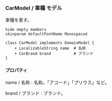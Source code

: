 ### CarModel / 車種 モデル

車種を表す。

```plantuml
hide empty members
skinparam defaultFontName Monospaced

class CarModel implements DomainModel {
    + LocalizableString name  # 名称
    + CarBrand brand          # ブランド
}
```

#### プロパティ

name / 名称
: 名称。「アコード」「プリウス」など。

brand / ブランド
: ブランド。
